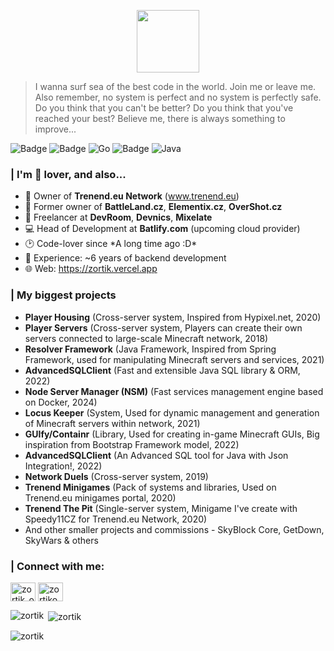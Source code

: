 <p align="center">
  <img src="https://user-images.githubusercontent.com/67344817/176185706-ab57e51a-1649-4255-824f-1419f7dba178.png" width="100"></img>
</p>

> I wanna surf sea of the best code in the world. Join me or leave me. Also remember, no system is perfect and no system is perfectly safe. Do you think that you can't be better? Do you think that you've reached your best? Believe me, there is always something to improve...

![Badge](https://img.shields.io/badge/IntelliJ_IDEA-000000.svg?style=for-the-badge&logo=intellij-idea&logoColor=white) ![Badge](https://img.shields.io/badge/JavaScript-323330?style=for-the-badge&logo=javascript&logoColor=F7DF1E) ![Go](https://img.shields.io/badge/go-%2300ADD8.svg?style=for-the-badge&logo=go&logoColor=white) ![Badge](https://img.shields.io/badge/Python-FFD43B?style=for-the-badge&logo=python&logoColor=blue) ![Java](https://img.shields.io/badge/java-%23ED8B00.svg?style=for-the-badge&logo=java&logoColor=white)

<h3>| I'm 🍰 lover, and also...</h3>

- 🥇 Owner of **Trenend.eu Network** (www.trenend.eu)
- 🥇 Former owner of **BattleLand.cz**, **Elementix.cz**, **OverShot.cz**
- 🔭 Freelancer at **DevRoom**, **Devnics**, **Mixelate**
- 💻 Head of Development at **Batlify.com** (upcoming cloud provider)
- 🕑 Code-lover since \*A long time ago :D\*
- 📜 Experience: ~6 years of backend development
- 🌐 Web: https://zortik.vercel.app

<h3>| My biggest projects</h3>

- **Player Housing** (Cross-server system, Inspired from Hypixel.net, 2020)
- **Player Servers** (Cross-server system, Players can create their own servers connected to large-scale Minecraft network, 2018)
- **Resolver Framework** (Java Framework, Inspired from Spring Framework, used for manipulating Minecraft servers and services, 2021)
- **AdvancedSQLClient** (Fast and extensible Java SQL library & ORM, 2022)
- **Node Server Manager (NSM)** (Fast services management engine based on Docker, 2024)
- **Locus Keeper** (System, Used for dynamic management and generation of Minecraft servers within network, 2021)
- **GUIfy/Containr** (Library, Used for creating in-game Minecraft GUIs, Big inspiration from Bootstrap Framework model, 2022)
- **AdvancedSQLClient** (An Advanced SQL tool for Java with Json Integration!, 2022)
- **Network Duels** (Cross-server system, 2019)
- **Trenend Minigames** (Pack of systems and libraries, Used on Trenend.eu minigames portal, 2020)
- **Trenend The Pit** (Single-server system, Minigame I've create with Speedy11CZ for Trenend.eu Network, 2020)
- And other smaller projects and commissions - SkyBlock Core, GetDown, SkyWars & others

<h3 align="left">| Connect with me:</h3>
<p align="left">
<a href="https://instagram.com/zortik_official" target="blank"><img align="center" src="https://raw.githubusercontent.com/rahuldkjain/github-profile-readme-generator/master/src/images/icons/Social/instagram.svg" alt="zortik_official" height="30" width="40" /></a>
<a href="https://www.youtube.com/channel/UCcO9NKYv2OEf8e3dLcNyK2w" target="blank"><img align="center" src="https://raw.githubusercontent.com/rahuldkjain/github-profile-readme-generator/master/src/images/icons/Social/youtube.svg" alt="zortikova oaza" height="30" width="40" /></a>
</p>

<p><img align="left" src="https://github-readme-stats.vercel.app/api/top-langs?username=zortik&show_icons=true&locale=en&layout=compact" alt="zortik" /></p>

<p>&nbsp;<img align="center" src="https://github-readme-stats.vercel.app/api?username=zortik&show_icons=true&locale=en" alt="zortik" /></p>

<p><img align="center" src="https://github-readme-streak-stats.herokuapp.com/?user=zortik&" alt="zortik" /></p>
